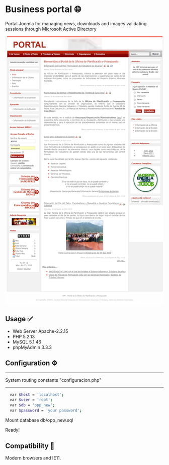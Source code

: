 # Business portal :globe_with_meridians:
Portal Joomla for managing news, downloads and images validating sessions through Microsoft Active Directory

![](https://github.com/delfinworks/Portal-Intitucional/blob/master/images/opp1.jpg)

## Usage :white_check_mark:
- Web Server Apache-2.2.15
- PHP 5.2.13
- MySQL 5.1.46
- phpMyAdmin 3.3.3 

## Configuration :gear:

****************************************************************************************
System routing constants "configuracion.php"
****************************************************************************************

```bash
  var $host = 'localhost';
  var $user = 'root';
  var $db = 'opp_new';
  var $password = 'your password';
```

Mount database db/opp_new.sql

Ready!

## Compatibility :triangular_ruler:

Modern browsers and IE11.
